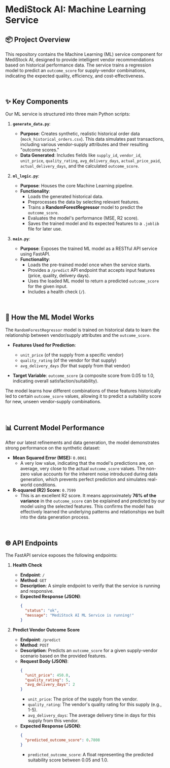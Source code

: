 # MediStock AI: Machine Learning Service


## 📦 Project Overview
This repository contains the Machine Learning (ML) service component for MediStock AI, designed to provide intelligent vendor recommendations based on historical performance data. The service trains a regression model to predict an `outcome_score` for supply-vendor combinations, indicating the expected quality, efficiency, and cost-effectiveness.

<br/>

## ✨ Key Components
Our ML service is structured into three main Python scripts:

1.  **`generate_data.py`**:
    * **Purpose**: Creates synthetic, realistic historical order data (`mock_historical_orders.csv`). This data simulates past transactions, including various vendor-supply attributes and their resulting "outcome scores."
    * **Data Generated**: Includes fields like `supply_id`, `vendor_id`, `unit_price`, `quality_rating`, `avg_delivery_days`, `actual_price_paid`, `actual_delivery_days`, and the calculated `outcome_score`.

2.  **`ml_logic.py`**:
    * **Purpose**: Houses the core Machine Learning pipeline.
    * **Functionality**:
        * Loads the generated historical data.
        * Preprocesses the data by selecting relevant features.
        * Trains a **RandomForestRegressor** model to predict the `outcome_score`.
        * Evaluates the model's performance (MSE, R2 score).
        * Saves the trained model and its expected features to a `.joblib` file for later use.

3.  **`main.py`**:
    * **Purpose**: Exposes the trained ML model as a RESTful API service using FastAPI.
    * **Functionality**:
        * Loads the pre-trained model once when the service starts.
        * Provides a `/predict` API endpoint that accepts input features (price, quality, delivery days).
        * Uses the loaded ML model to return a predicted `outcome_score` for the given input.
        * Includes a health check (`/`).

<br/>

## 🧠 How the ML Model Works
The `RandomForestRegressor` model is trained on historical data to learn the relationship between vendor/supply attributes and the `outcome_score`.

* **Features Used for Prediction**:
    * `unit_price` (of the supply from a specific vendor)
    * `quality_rating` (of the vendor for that supply)
    * `avg_delivery_days` (for that supply from that vendor)

* **Target Variable**: `outcome_score` (a composite score from 0.05 to 1.0, indicating overall satisfaction/suitability).

The model learns how different combinations of these features historically led to certain `outcome_score` values, allowing it to predict a suitability score for new, unseen vendor-supply combinations.

<br/>

## 📊 Current Model Performance
After our latest refinements and data generation, the model demonstrates strong performance on the synthetic dataset:

* **Mean Squared Error (MSE):** `0.0061`
    * A very low value, indicating that the model's predictions are, on average, very close to the actual `outcome_score` values. The non-zero value accounts for the inherent noise introduced during data generation, which prevents perfect prediction and simulates real-world conditions.
* **R-squared (R2) Score:** `0.7599`
    * This is an excellent R2 score. It means approximately **76% of the variance** in the `outcome_score` can be explained and predicted by our model using the selected features. This confirms the model has effectively learned the underlying patterns and relationships we built into the data generation process.


<br/>

## 🌐 API Endpoints
The FastAPI service exposes the following endpoints:

1.  **Health Check**
    * **Endpoint**: `/`
    * **Method**: `GET`
    * **Description**: A simple endpoint to verify that the service is running and responsive.
    * **Expected Response (JSON)**:
        ```json
        {
          "status": "ok",
          "message": "MediStock AI ML Service is running!"
        }
        ```

2.  **Predict Vendor Outcome Score**
    * **Endpoint**: `/predict`
    * **Method**: `POST`
    * **Description**: Predicts an `outcome_score` for a given supply-vendor scenario based on the provided features.
    * **Request Body (JSON)**:
        ```json
        {
          "unit_price": 450.0,
          "quality_rating": 5,
          "avg_delivery_days": 2
        }
        ```
        * `unit_price`: The price of the supply from the vendor.
        * `quality_rating`: The vendor's quality rating for this supply (e.g., 1-5).
        * `avg_delivery_days`: The average delivery time in days for this supply from this vendor.
    * **Expected Response (JSON)**:
        ```json
        {
          "predicted_outcome_score": 0.7808
        }
        ```
        * `predicted_outcome_score`: A float representing the predicted suitability score between 0.05 and 1.0.
